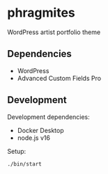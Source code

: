 # phragmites
WordPress artist portfolio theme

## Dependencies

- WordPress
- Advanced Custom Fields Pro

## Development

Development dependencies:

- Docker Desktop
- node.js v16

Setup:

```
./bin/start
```
